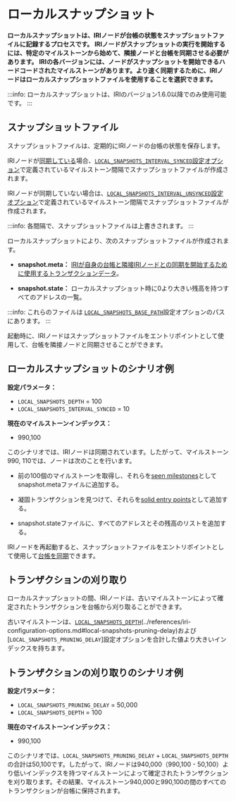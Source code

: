 # ローカルスナップショット
<!-- # Local snapshot -->

**ローカルスナップショットは、IRIノードが台帳の状態をスナップショットファイルに記録するプロセスです。 IRIノードがスナップショットの実行を開始するには、特定のマイルストーンから始めて、隣接ノードと台帳を同期させる必要があります。 IRIの各バージョンには、ノードがスナップショットを開始できるハードコードされたマイルストーンがあります。より速く同期するために、IRIノードはローカルスナップショットファイルを使用することを選択できます。**
<!-- **A local snapshot is the process in which an IRI node records the state of its ledger in snapshot files. When an IRI node starts running, it must synchronize its ledger with its neighbors, starting from a particular milestone. Each version of the IRI has a hard-coded milestone that nodes can start from. To synchronize faster, an IRI node can choose to use local snapshot files.** -->

:::info:
ローカルスナップショットは、IRIのバージョン1.6.0以降でのみ使用可能です。
:::
<!-- :::info: -->
<!-- Local snapshots are available only in version 1.6.0 and later of the IRI. -->
<!-- ::: -->

## スナップショットファイル
<!-- ## Snapshot files -->

スナップショットファイルは、定期的にIRIノードの台帳の状態を保存します。
<!-- Snapshot files store the state of an IRI node's ledger at regular intervals. -->

IRIノードが[同期している](../concepts/the-ledger.md#ledger-synchronization)場合、[`LOCAL_SNAPSHOTS_INTERVAL_SYNCED`設定オプション](../references/iri-configuration-options.md#local-snapshots-interval-synced)で定義されているマイルストーン間隔でスナップショットファイルが作成されます。
<!-- If an IRI node is [synchronized](../concepts/the-ledger.md#ledger-synchronization), it creates snapshot files at the milestone intervals that are defined in the [`LOCAL_SNAPSHOTS_INTERVAL_SYNCED`](../references/iri-configuration-options.md#local-snapshots-interval-synced) configuration option. -->

IRIノードが同期していない場合は、[`LOCAL_SNAPSHOTS_INTERVAL_UNSYNCED`設定オプション](../references/iri-configuration-options.md#local-snapshots-interval-unsynced)で定義されているマイルストーン間隔でスナップショットファイルが作成されます。
<!-- If an IRI node isn't synchronized, it creates snapshot files at the milestone intervals that are defined in the [`LOCAL_SNAPSHOTS_INTERVAL_UNSYNCED`](../references/iri-configuration-options.md#local-snapshots-interval-unsynced) configuration option. -->

:::info:
各間隔で、スナップショットファイルは上書きされます。
:::
<!-- :::info: -->
<!-- At each interval, the snapshot file is overwritten. -->
<!-- ::: -->

ローカルスナップショットにより、次のスナップショットファイルが作成されます。
<!-- Local snapshots result in the following snapshot files: -->
* **snapshot.meta：** [IRIが自身の台帳と隣接IRIノードとの同期を開始するために使用するトランザクションデータ](../references/data-in-the-snapshot-metadata-file.md)。
<!-- * **snapshot.meta:** [Transaction data that the IRI uses to start synchronizing its ledger with neighbor IRI nodes](../references/data-in-the-snapshot-metadata-file.md) -->
* **snapshot.state：** ローカルスナップショット時に0より大きい残高を持つすべてのアドレスの一覧。
<!-- * **snapshot.state:** A list of all addresses that have a balance greater than 0 at the time of the local snapshot. -->

:::info:
これらのファイルは [`LOCAL_SNAPSHOTS_BASE_PATH`](../references/iri-configuration-options.md#local-snapshots-base-path)設定オプションのパスにあります。
:::
<!-- :::info: -->
<!-- These files are located in the path of the [`LOCAL_SNAPSHOTS_BASE_PATH`](../references/iri-configuration-options.md#local-snapshots-base-path) configuration option. -->
<!-- ::: -->

起動時に、IRIノードはスナップショットファイルをエントリポイントとして使用して、台帳を隣接ノードと同期させることができます。
<!-- On startup, IRI nodes can use the snapshot files as an entry point to synchronize their ledgers with their neighbors. -->

## ローカルスナップショットのシナリオ例
<!-- ## Example scenario of a local snapshot -->

**設定パラメータ：**
<!-- **Configuration parameter:** -->

* `LOCAL_SNAPSHOTS_DEPTH` = 100
* `LOCAL_SNAPSHOTS_INTERVAL_SYNCED` = 10

**現在のマイルストーンインデックス：**
<!-- **Current milestone index:** -->

* 990,100

このシナリオでは、IRIノードは同期されています。したがって、マイルストーン990, 110では、ノードは次のことを行います。
<!-- In this scenario, the IRI node is synchronized. So, at milestone 990, 110, the node will do the following: -->

* 前の100個のマイルストーンを取得し、それらを[seen milestones](../references/data-in-the-snapshot-metadata-file.md#seen-milestone)としてsnapshot.metaファイルに追加する。
<!-- * Take the previous 100 milestones and add them to the snapshot.meta file as [seen milestones](../references/data-in-the-snapshot-metadata-file.md#seen-milestone) -->
* 凝固トランザクションを見つけて、それらを[solid entry points](../references/data-in-the-snapshot-metadata-file.md#solid-entry-point)として追加する。
<!-- * Find the solid transactions and add them as [solid entry points](../references/data-in-the-snapshot-metadata-file.md#solid-entry-point) -->
* snapshot.stateファイルに、すべてのアドレスとその残高のリストを追加する。
<!-- * In the snapshot.state file, add a list of all addresses and their balances -->

IRIノードを再起動すると、スナップショットファイルをエントリポイントとして使用して[台帳を同期](../concepts/the-ledger.md#ledger-synchronization)できます。
<!-- When the IRI node restarts, it can use the snapshot files as the entry point to [synchronize its ledger](../concepts/the-ledger.md#ledger-synchronization). -->

## トランザクションの刈り取り
<!-- ## Transaction pruning -->

ローカルスナップショットの間、IRIノードは、古いマイルストーンによって確定されたトランザクションを台帳から刈り取ることができます。
<!-- During a local snapshot, an IRI node can prune transactions from its ledger if they were confirmed by an old milestone. -->

古いマイルストーンは、[`LOCAL_SNAPSHOTS_DEPTH`](../references/iri-configuration-options.md#local-snapshots-depth)(../references/iri-configuration-options.md#local-snapshots-pruning-delay)および[`LOCAL_SNAPSHOTS_PRUNING_DELAY`]設定オプションを合計した値より大きいインデックスを持ちます。
<!-- An old milestone is one that has an index greater than the combined value of the [`LOCAL_SNAPSHOTS_DEPTH`](../references/iri-configuration-options.md#local-snapshots-depth) and [`LOCAL_SNAPSHOTS_PRUNING_DELAY`](../references/iri-configuration-options.md#local-snapshots-pruning-delay) configuration options. -->

## トランザクションの刈り取りのシナリオ例
<!-- ## Example scenario of transaction pruning -->

**設定パラメータ：**
<!-- **Configuration parameters:** -->

* `LOCAL_SNAPSHOTS_PRUNING_DELAY` = 50,000
* `LOCAL_SNAPSHOTS_DEPTH` = 100

**現在のマイルストーンインデックス：**
<!-- **Current milestone index:** -->

* 990,100

このシナリオでは、`LOCAL_SNAPSHOTS_PRUNING_DELAY` + `LOCAL_SNAPSHOTS_DEPTH`の合計は50,100です。したがって、IRIノードは940,000（990,100 - 50,100）より低いインデックスを持つマイルストーンによって確定されたトランザクションを刈り取ります。その結果、マイルストーン940,000と990,100の間のすべてのトランザクションが台帳に保持されます。
<!-- In this scenario, the sum of `LOCAL_SNAPSHOTS_PRUNING_DELAY` + `LOCAL_SNAPSHOTS_DEPTH` is 50, 100. Therefore, an IRI node will prune transactions that were confirmed by any milestone with an index lower than 940, 000 (990, 100 - 50,100). As a result all transactions between milestones 940, 000 and 990, 100 will be kept in the ledger. -->

